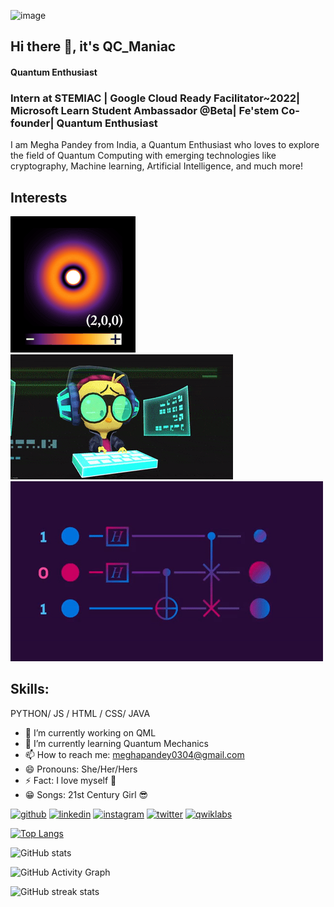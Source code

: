 
![image](https://media-exp2.licdn.com/dms/image/C4D16AQFVrwazZJscPA/profile-displaybackgroundimage-shrink_350_1400/0/1656609802216?e=1663200000&v=beta&t=unD2iDtaGR5wnrYi1PhaR6rd7IkBg4YXTHjMBJ_sPwo)

## Hi there 👋, it's QC_Maniac
#### Quantum Enthusiast
### Intern at STEMIAC | Google Cloud Ready Facilitator~2022| Microsoft Learn Student Ambassador @Beta| Fe'stem Co-founder| Quantum Enthusiast
I am Megha Pandey from India, a Quantum Enthusiast who loves to explore the field of Quantum Computing with emerging technologies like cryptography, Machine learning, Artificial Intelligence, and much more!

## Interests 
<img src="https://github.com/megha0304/megha0304/blob/main/4.gif"> <img src="https://github.com/megha0304/megha0304/blob/main/3.gif"> <img src ="https://github.com/megha0304/megha0304/blob/main/5.gif">

## Skills:
PYTHON/ JS / HTML / CSS/ JAVA

- 🔭 I’m currently working on QML 
- 🌱 I’m currently learning Quantum Mechanics 
- 📫 How to reach me: meghapandey0304@gmail.com 
- 😄 Pronouns: She/Her/Hers 
- ⚡ Fact: I love myself :purple_heart:
-  :grin: Songs: 21st Century Girl :sunglasses:


  
[<img src='https://cdn.jsdelivr.net/npm/simple-icons@3.0.1/icons/github.svg' alt='github' height='40'>](https://github.com/megha0304)  [<img src='https://cdn.jsdelivr.net/npm/simple-icons@3.0.1/icons/linkedin.svg' alt='linkedin' height='40'>](https://www.linkedin.com/in/https://www.linkedin.com/in/megha-pandey-a1a5721ba/)  [<img src='https://cdn.jsdelivr.net/npm/simple-icons@3.0.1/icons/instagram.svg' alt='instagram' height='40'>](https://www.instagram.com/https://www.instagram.com/qc_maniac//)  [<img src='https://cdn.jsdelivr.net/npm/simple-icons@3.0.1/icons/twitter.svg' alt='twitter' height='40'>](https://twitter.com/https://twitter.com/Meg_0103)  [<img src='https://cdn.jsdelivr.net/npm/simple-icons@3.0.1/icons/qwiklabs.svg' alt='qwiklabs' height='40'>](https://www.cloudskillsboost.google/public_profiles/d91de2fa-c3e9-41ee-97d1-5a8ac19a18cb)  

[![Top Langs](https://github-readme-stats.vercel.app/api/top-langs/?username=megha0304)](https://github.com/anuraghazra/github-readme-stats)

![GitHub stats](https://github-readme-stats.vercel.app/api?username=megha0304&show_icons=true)  

![GitHub Activity Graph](https://activity-graph.herokuapp.com/graph?username=megha0304)  

![GitHub streak stats](https://github-readme-streak-stats.herokuapp.com/?user=megha0304)  


 
